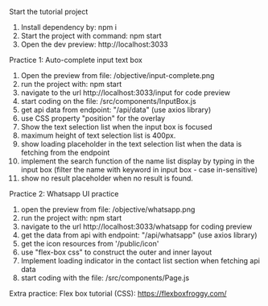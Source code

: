 Start the tutorial project
1. Install dependency by: npm i
2. Start the project with command: npm start
3. Open the dev preview: http://localhost:3033

Practice 1: Auto-complete input text box 
1. Open the preview from file: /objective/input-complete.png
2. run the project with: npm start
3. navigate to the url http://localhost:3033/input for code preview
4. start coding on the file: /src/components/InputBox.js
5. get api data from endpoint: "/api/data" (use axios library)
6. use CSS property "position" for the overlay
7. Show the text selection list when the input box is focused
8. maximum height of text selection list is 400px. 
9. show loading placeholder in the text selection list when the data is fetching from the endpoint
10. implement the search function of the name list display by typing in the input box (filter the name with keyword in input box - case in-sensitive)
11. show no result placeholder when no result is found. 

Practice 2: Whatsapp UI practice
1. open the preview from file: /objective/whatsapp.png
2. run the project with: npm start
3. navigate to the url http://localhost:3033/whatsapp for coding preview
4. get the data from api with endpoint: "/api/whatsapp" (use axios library)
5. get the icon resources from '/public/icon'
6. use "flex-box css" to construct the outer and inner layout
7. Implement loading indicator in the contact list section when fetching api data
7. start coding with the file: /src/components/Page.js

Extra practice: Flex box tutorial (CSS):
https://flexboxfroggy.com/